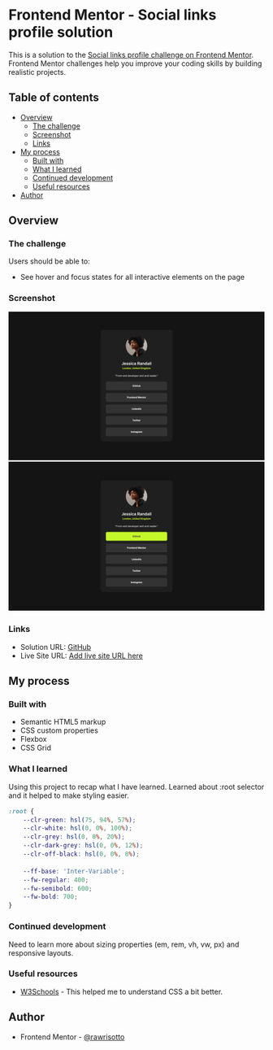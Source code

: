 # Frontend Mentor - Social links profile solution

This is a solution to the [Social links profile challenge on Frontend Mentor](https://www.frontendmentor.io/challenges/social-links-profile-UG32l9m6dQ). Frontend Mentor challenges help you improve your coding skills by building realistic projects. 

## Table of contents

- [Overview](#overview)
  - [The challenge](#the-challenge)
  - [Screenshot](#screenshot)
  - [Links](#links)
- [My process](#my-process)
  - [Built with](#built-with)
  - [What I learned](#what-i-learned)
  - [Continued development](#continued-development)
  - [Useful resources](#useful-resources)
- [Author](#author)

## Overview

### The challenge

Users should be able to:

- See hover and focus states for all interactive elements on the page

### Screenshot

![Solution](./design/solution.png)
![Solution_Active](./design/solution-active.png)

### Links

- Solution URL: [GitHub](https://your-solution-url.com)
- Live Site URL: [Add live site URL here](https://your-live-site-url.com)

## My process

### Built with

- Semantic HTML5 markup
- CSS custom properties
- Flexbox
- CSS Grid

### What I learned

Using this project to recap what I have learned. 
Learned about :root selector and it helped to make styling easier.

```css
:root {
    --clr-green: hsl(75, 94%, 57%);
    --clr-white: hsl(0, 0%, 100%);
    --clr-grey: hsl(0, 0%, 20%);
    --clr-dark-grey: hsl(0, 0%, 12%);
    --clr-off-black: hsl(0, 0%, 8%);

    --ff-base: 'Inter-Variable';
    --fw-regular: 400;
    --fw-semibold: 600;
    --fw-bold: 700;
}
```

### Continued development

Need to learn more about sizing properties (em, rem, vh, vw, px) and responsive layouts.

### Useful resources

- [W3Schools](https://www.w3schools.com/css/default.asp) - This helped me to understand CSS a bit better.


## Author

- Frontend Mentor - [@rawrisotto](https://www.frontendmentor.io/profile/rawrisotto)